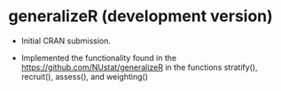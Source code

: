 # generalizeR (development version)

* Initial CRAN submission.

 - Implemented the functionality found in the https://github.com/NUstat/generalizeR in the functions
 stratify(), recruit(), assess(), and weighting()
